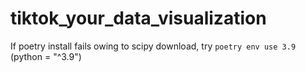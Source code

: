 # tiktok_your_data_visualization

If poetry install fails owing to scipy download, try `poetry env use 3.9` (python = "^3.9")